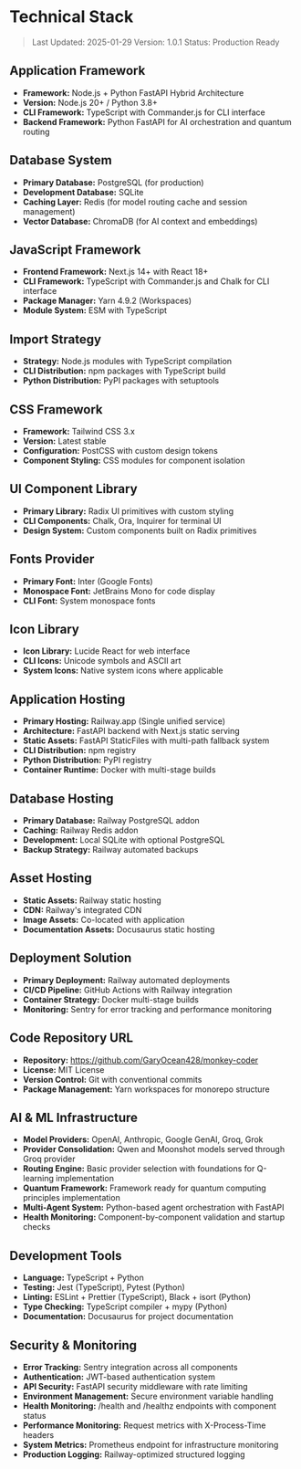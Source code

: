 # Technical Stack

> Last Updated: 2025-01-29
> Version: 1.0.1
> Status: Production Ready

## Application Framework
- **Framework:** Node.js + Python FastAPI Hybrid Architecture
- **Version:** Node.js 20+ / Python 3.8+
- **CLI Framework:** TypeScript with Commander.js for CLI interface
- **Backend Framework:** Python FastAPI for AI orchestration and quantum routing

## Database System
- **Primary Database:** PostgreSQL (for production)
- **Development Database:** SQLite
- **Caching Layer:** Redis (for model routing cache and session management)
- **Vector Database:** ChromaDB (for AI context and embeddings)

## JavaScript Framework
- **Frontend Framework:** Next.js 14+ with React 18+
- **CLI Framework:** TypeScript with Commander.js and Chalk for CLI interface
- **Package Manager:** Yarn 4.9.2 (Workspaces)
- **Module System:** ESM with TypeScript

## Import Strategy
- **Strategy:** Node.js modules with TypeScript compilation
- **CLI Distribution:** npm packages with TypeScript build
- **Python Distribution:** PyPI packages with setuptools

## CSS Framework
- **Framework:** Tailwind CSS 3.x
- **Version:** Latest stable
- **Configuration:** PostCSS with custom design tokens
- **Component Styling:** CSS modules for component isolation

## UI Component Library
- **Primary Library:** Radix UI primitives with custom styling
- **CLI Components:** Chalk, Ora, Inquirer for terminal UI
- **Design System:** Custom components built on Radix primitives

## Fonts Provider
- **Primary Font:** Inter (Google Fonts)
- **Monospace Font:** JetBrains Mono for code display
- **CLI Font:** System monospace fonts

## Icon Library
- **Icon Library:** Lucide React for web interface
- **CLI Icons:** Unicode symbols and ASCII art
- **System Icons:** Native system icons where applicable

## Application Hosting
- **Primary Hosting:** Railway.app (Single unified service)
- **Architecture:** FastAPI backend with Next.js static serving
- **Static Assets:** FastAPI StaticFiles with multi-path fallback system
- **CLI Distribution:** npm registry
- **Python Distribution:** PyPI registry
- **Container Runtime:** Docker with multi-stage builds

## Database Hosting
- **Primary Database:** Railway PostgreSQL addon
- **Caching:** Railway Redis addon
- **Development:** Local SQLite with optional PostgreSQL
- **Backup Strategy:** Railway automated backups

## Asset Hosting
- **Static Assets:** Railway static hosting
- **CDN:** Railway's integrated CDN
- **Image Assets:** Co-located with application
- **Documentation Assets:** Docusaurus static hosting

## Deployment Solution
- **Primary Deployment:** Railway automated deployments
- **CI/CD Pipeline:** GitHub Actions with Railway integration
- **Container Strategy:** Docker multi-stage builds
- **Monitoring:** Sentry for error tracking and performance monitoring

## Code Repository URL
- **Repository:** https://github.com/GaryOcean428/monkey-coder
- **License:** MIT License
- **Version Control:** Git with conventional commits
- **Package Management:** Yarn workspaces for monorepo structure

## AI & ML Infrastructure
- **Model Providers:** OpenAI, Anthropic, Google GenAI, Groq, Grok
- **Provider Consolidation:** Qwen and Moonshot models served through Groq provider
- **Routing Engine:** Basic provider selection with foundations for Q-learning implementation
- **Quantum Framework:** Framework ready for quantum computing principles implementation
- **Multi-Agent System:** Python-based agent orchestration with FastAPI
- **Health Monitoring:** Component-by-component validation and startup checks

## Development Tools
- **Language:** TypeScript + Python
- **Testing:** Jest (TypeScript), Pytest (Python)
- **Linting:** ESLint + Prettier (TypeScript), Black + isort (Python)
- **Type Checking:** TypeScript compiler + mypy (Python)
- **Documentation:** Docusaurus for project documentation

## Security & Monitoring
- **Error Tracking:** Sentry integration across all components
- **Authentication:** JWT-based authentication system
- **API Security:** FastAPI security middleware with rate limiting
- **Environment Management:** Secure environment variable handling
- **Health Monitoring:** /health and /healthz endpoints with component status
- **Performance Monitoring:** Request metrics with X-Process-Time headers
- **System Metrics:** Prometheus endpoint for infrastructure monitoring
- **Production Logging:** Railway-optimized structured logging